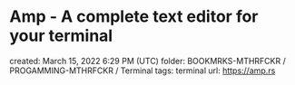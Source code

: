 # Amp - A complete text editor for your terminal

created: March 15, 2022 6:29 PM (UTC)
folder: BOOKMRKS-MTHRFCKR / PROGAMMING-MTHRFCKR / Terminal
tags: terminal
url: https://amp.rs